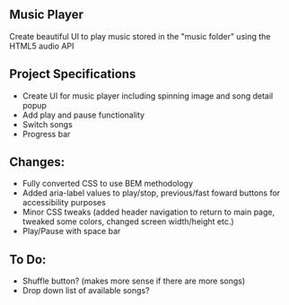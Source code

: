## Music Player

Create beautiful UI to play music stored in the "music folder" using the HTML5 audio API

## Project Specifications

- Create UI for music player including spinning image and song detail popup
- Add play and pause functionality
- Switch songs
- Progress bar

## Changes:
- Fully converted CSS to use BEM methodology
- Added aria-label values to play/stop, previous/fast foward buttons for accessibility purposes
- Minor CSS tweaks (added header navigation to return to main page, tweaked some colors, changed screen width/height etc.)
- Play/Pause with space bar

## To Do:
- Shuffle button? (makes more sense if there are more songs)
- Drop down list of available songs?